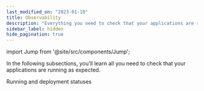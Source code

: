 ```yaml
---
last_modified_on: "2023-01-10"
title: Observability
description: "Everything you need to check that your applications are running as expected."
sidebar_label: hidden
hide_pagination: true
---
```


import Jump from '@site/src/components/Jump';

In the following subsections, you'll learn all you need to check that your applications are running as expected.

<Jump to="/docs/using-qovery/observability/running-and-deployment-statuses/">Running and deployment statuses</Jump>



